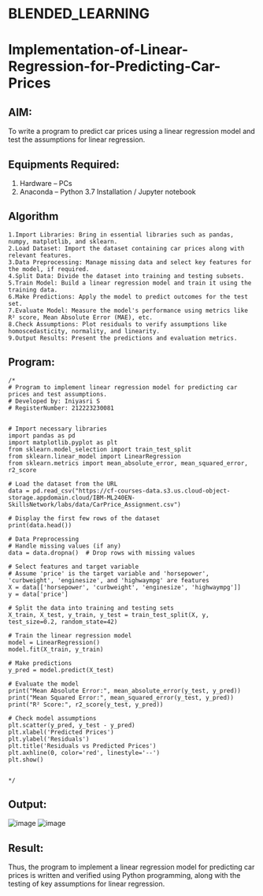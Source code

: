# BLENDED_LEARNING
# Implementation-of-Linear-Regression-for-Predicting-Car-Prices
## AIM:
To write a program to predict car prices using a linear regression model and test the assumptions for linear regression.

## Equipments Required:
1. Hardware – PCs
2. Anaconda – Python 3.7 Installation / Jupyter notebook

## Algorithm
```
1.Import Libraries: Bring in essential libraries such as pandas, numpy, matplotlib, and sklearn.
2.Load Dataset: Import the dataset containing car prices along with relevant features.
3.Data Preprocessing: Manage missing data and select key features for the model, if required.
4.Split Data: Divide the dataset into training and testing subsets.
5.Train Model: Build a linear regression model and train it using the training data.
6.Make Predictions: Apply the model to predict outcomes for the test set.
7.Evaluate Model: Measure the model's performance using metrics like R² score, Mean Absolute Error (MAE), etc.
8.Check Assumptions: Plot residuals to verify assumptions like homoscedasticity, normality, and linearity.
9.Output Results: Present the predictions and evaluation metrics.
```
## Program:
```
/*
# Program to implement linear regression model for predicting car prices and test assumptions.
# Developed by: Iniyasri S
# RegisterNumber: 212223230081


# Import necessary libraries
import pandas as pd
import matplotlib.pyplot as plt
from sklearn.model_selection import train_test_split
from sklearn.linear_model import LinearRegression
from sklearn.metrics import mean_absolute_error, mean_squared_error, r2_score

# Load the dataset from the URL
data = pd.read_csv("https://cf-courses-data.s3.us.cloud-object-storage.appdomain.cloud/IBM-ML240EN-SkillsNetwork/labs/data/CarPrice_Assignment.csv")

# Display the first few rows of the dataset
print(data.head())

# Data Preprocessing
# Handle missing values (if any)
data = data.dropna()  # Drop rows with missing values

# Select features and target variable
# Assume 'price' is the target variable and 'horsepower', 'curbweight', 'enginesize', and 'highwaympg' are features
X = data[['horsepower', 'curbweight', 'enginesize', 'highwaympg']]
y = data['price']

# Split the data into training and testing sets
X_train, X_test, y_train, y_test = train_test_split(X, y, test_size=0.2, random_state=42)

# Train the linear regression model
model = LinearRegression()
model.fit(X_train, y_train)

# Make predictions
y_pred = model.predict(X_test)

# Evaluate the model
print("Mean Absolute Error:", mean_absolute_error(y_test, y_pred))
print("Mean Squared Error:", mean_squared_error(y_test, y_pred))
print("R² Score:", r2_score(y_test, y_pred))

# Check model assumptions
plt.scatter(y_pred, y_test - y_pred)
plt.xlabel('Predicted Prices')
plt.ylabel('Residuals')
plt.title('Residuals vs Predicted Prices')
plt.axhline(0, color='red', linestyle='--')
plt.show()

 
*/
```

## Output:
![image](https://github.com/user-attachments/assets/000a30fe-dd6b-4616-a5c6-255a8e7c05a4)
![image](https://github.com/user-attachments/assets/50a513c4-b9fe-4421-af4f-58e4b9f04f46)



## Result:
Thus, the program to implement a linear regression model for predicting car prices is written and verified using Python programming, along with the testing of key assumptions for linear regression.
